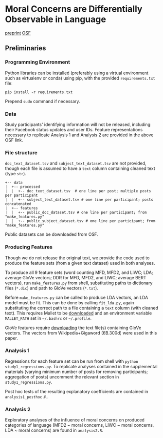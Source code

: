# Moral Concerns are Differentially Observable in Language

[preprint](https://psyarxiv.com/uqmty)
[OSF](https://osf.io/jcuqk/)

## Preliminaries

### Programming Environment

Python libraries can be installed (preferably using a virtual environment such as virtualenv or conda) using pip, with the provided `requirements.txt` file:

```
pip install -r requirements.txt
```

Prepend `sudo` command if necessary. 

### Data

Study participants' identifying information will not be released, including their Facebook status updates and [](yourmorals.org) user IDs. Feature representations necessary to replicate Analysis 1 and Analysis 2 are provided in the above OSF link.

### File structure

`doc_text_dataset.tsv` and `subject_text_dataset.tsv` are not provided, though each file is assumed to have a `text` column containing cleaned text (type `str`).

```
+-- data
|  +-- processed
|  |  +-- doc_text_dataset.tsv  # one line per post; multiple posts per participant
|  |  +-- subject_text_dataset.tsv # one line per participant; posts concatenated 
|  +-- features
|  |  +-- public_doc_dataset.tsv # one line per participant; from "make_features.py"
|  |  +-- public_subject_dataset.tsv # one line per participant; from "make_features.py"
```

Public datasets can be downloaded from OSF.

### Producing Features

Though we do not release the original text, we provide the code used to produce the feature sets (from a given text dataset) used in both analyses. 

To produce all 9 feature sets (word counting MFD, MFD2, and LIWC; LDA; average GloVe vectors; DDR for MFD, MFD2, and LIWC; average BERT vectors), run `make_features.py` from shell, substituting paths to dictionary files (`*.dic`) and path to GloVe vectors (`*.txt`).

Before `make_features.py` can be called to produce LDA vectors, an LDA model must be fit. This can be done by calling `fit_lda.py`, again substituting the correct path to a file containing a `text` column (with cleaned text). This requires Mallet to be [downloaded](http://mallet.cs.umass.edu/download.php) and an environment variable `MALLET_PATH` set in `~/.bashrc` or `~/.profile`. 

GloVe features require [downloading](https://nlp.stanford.edu/projects/glove/) the text file(s) containing GloVe vectors. The vectors from Wikipedia+Gigaword (6B.300d) were used in this paper. 

### Analysis 1

Regressions for each feature set can be run from shell with `python study1_regressions.py`. To replicate analyses contained in the supplemental materials (varying minimum number of posts for removing participants; aggregation of posts) uncomment the relevant section in `study1_regressions.py`. 

Post hoc tests of the resulting explanatory coefficients are contained in `analysis1_posthoc.R`.

### Analysis 2

Exploratory analyses of the influence of moral concerns on produced categories of language (MFD2 ~ moral concerns, LIWC ~ moral concerns, LDA ~ moral concerns) are found in `analysis2.R`.
